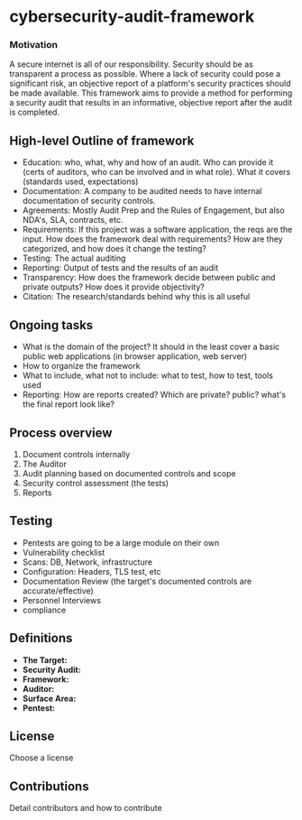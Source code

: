 # cybersecurity-audit-framework

### Motivation

A secure internet is all of our responsibility. Security should be as transparent a process as possible. Where a lack of security could pose a significant risk, an objective report of a platform's security practices should be made available. This framework aims to provide a method for performing a security audit that results in an informative, objective report after the audit is completed.

## High-level Outline of framework
* Education: who, what, why and how of an audit.
Who can provide it (certs of auditors, who can be involved and in what role).
What it covers (standards used, expectations)
* Documentation: A company to be audited needs to have internal documentation of security controls.
* Agreements: Mostly Audit Prep and the Rules of Engagement, but also NDA's, SLA, contracts, etc.
* Requirements: If this project was a software application, the reqs are the input. How does the framework deal with requirements? How are they categorized, and how does it change the testing?
* Testing: The actual auditing
* Reporting: Output of tests and the results of an audit
* Transparency: How does the framework decide between public and private outputs? How does it provide objectivity?
* Citation: The research/standards behind why this is all useful

## Ongoing tasks
* What is the domain of the project? It should in the least cover a basic public web applications (in browser application, web server)
* How to organize the framework
* What to include, what not to include: what to test, how to test, tools used
* Reporting: How are reports created? Which are private? public? what's the final report look like?

## Process overview
1. Document controls internally
2. The Auditor
3. Audit planning based on documented controls and scope
4. Security control assessment (the tests)
5. Reports

## Testing

* Pentests are going to be a large module on their own
* Vulnerability checklist
* Scans: DB, Network, infrastructure
* Configuration: Headers, TLS test, etc
* Documentation Review (the target's documented controls are accurate/effective)
* Personnel Interviews
* compliance

## Definitions
* **The Target:**
* **Security Audit:** 
* **Framework:**
* **Auditor:**
* **Surface Area:**
* **Pentest:**

## License
Choose a license

## Contributions
Detail contributors and how to contribute
